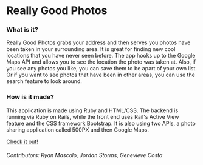 # Really Good Photos #

### What is it? ###

Really Good Photos grabs your address and then serves you photos have been taken in your surrounding area. It is great for finding new cool locations that you have never seen before. The app hooks up to the Google Maps API and allows you to see the location the photo was taken at. Also, if you see any photos you like, you can save them to be apart of your own list. Or if you want to see photos that have been in other areas, you can use the search feature to look around.

### How is it made? ###

This application is made using Ruby and HTML/CSS. The backend is running via Ruby on Rails, while the front end uses Rail's Active View feature and the CSS framework Bootstrap. It is also using two APIs, a photo sharing application called 500PX and then Google Maps.

[Check it out!](https://really-good-photos.herokuapp.com/)

###### Contributors: Ryan Mascolo, Jordan Storms, Genevieve Costa ######
